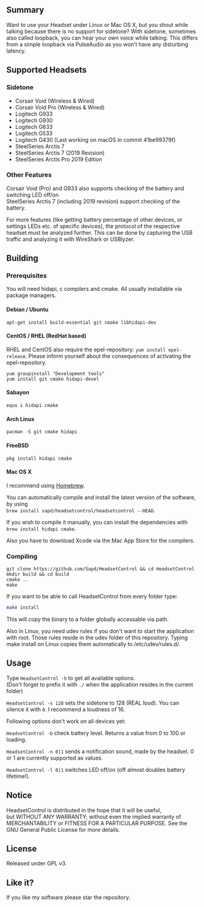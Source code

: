 ## Summary

Want to use your Headset under Linux or Mac OS X, but you shout while talking because there is no support for sidetone? With sidetone, sometimes also called loopback, you can hear your own voice while
talking. This differs from a simple loopback via PulseAudio as you won't have any disturbing latency.

## Supported Headsets

### Sidetone

- Corsair Void (Wireless & Wired)
- Corsair Void Pro (Wireless & Wired)
- Logitech G933
- Logitech G930
- Logitech G633
- Logitech G533
- Logitech G430 (Last working on macOS in commit 41be99379f)
- SteelSeries Arctis 7
- SteelSeries Arctis 7 (2019 Revision)
- SteelSeries Arctis Pro 2019 Edition

### Other Features


Corsair Void (Pro) and G933 also supports checking of the battery and switching LED off/on  
SteelSeries Arctis 7 (including 2019 revision) support checking of the battery.


For more features (like getting battery percentage of other devices, or settings LEDs etc. of specific devices), the protocol of the respective headset must be analyzed further. This can be done by capturing the USB traffic and analyzing it with WireShark or USBlyzer.

## Building

### Prerequisites

You will need hidapi, c compilers and cmake. All usually installable via package managers.

#### Debian / Ubuntu

`apt-get install build-essential git cmake libhidapi-dev`

#### CentOS / RHEL (RedHat based)

RHEL and CentOS also require the epel-repository: `yum install epel-release`. Please inform yourself about the consequences of activating the epel-repository.

`yum groupinstall "Development tools"`   
`yum install git cmake hidapi-devel`

#### Sabayon

`equo i hidapi cmake`   

#### Arch Linux

`pacman -S git cmake hidapi`

#### FreeBSD

`pkg install hidapi cmake`

#### Mac OS X

I recommend using [Homebrew](https://brew.sh).

You can automatically compile and install the latest version of the software, by using  
`brew install sapd/headsetcontrol/headsetcontrol --HEAD`.

If you wish to compile it manually, you can install the dependencies with  `brew install hidapi cmake`.

Also you have to download Xcode via the Mac App Store for the compilers.

### Compiling

```
git clone https://github.com/Sapd/HeadsetControl && cd HeadsetControl
mkdir build && cd build
cmake ..
make
```

If you want to be able to call HeadsetControl from every folder type:
```bash
make install
```
This will copy the binary to a folder globally accessable via path.

Also in Linux, you need udev rules if you don't want to start the application with root. Those rules reside in the udev folder of this repository. Typing make install on Linux copies them automatically to /etc/udev/rules.d/.

## Usage

Type `HeadsetControl -h` to get all available options.\
(Don't forget to prefix it with `./` when the application resides in the current folder)

`HeadsetControl -s 128` sets the sidetone to 128 (REAL loud). You can silence it with `0`. I recommend a loudness of 16.

Following options don't work on all devices yet:

`HeadsetControl -b` check battery level. Returns a value from 0 to 100 or loading.

`HeadsetControl -n 0|1` sends a notification sound, made by the headset. 0 or 1 are currently supported as values.

`HeadsetControl -l 0|1` switches LED off/on (off almost doubles battery lifetime!).

## Notice

HeadsetControl is distributed in the hope that it will be useful,\
but WITHOUT ANY WARRANTY; without even the implied warranty of\
MERCHANTABILITY or FITNESS FOR A PARTICULAR PURPOSE.  See the\
GNU General Public License for more details.

## License

Released under GPL v3.

## Like it?

If you like my software please star the repository.
